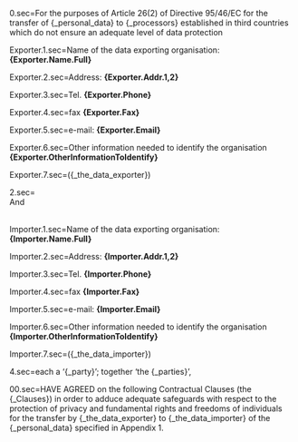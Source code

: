 0.sec=For the purposes of Article 26(2) of Directive 95/46/EC for the transfer of {_personal_data} to {_processors} established in third countries which do not ensure an adequate level of data protection

Exporter.1.sec=Name of the data exporting organisation:  <b>{Exporter.Name.Full}</b>

Exporter.2.sec=Address:  <b>{Exporter.Addr.1,2}</b>

Exporter.3.sec=Tel. <b>{Exporter.Phone}</b>

Exporter.4.sec=fax  <b>{Exporter.Fax}</b>

Exporter.5.sec=e-mail: <b>{Exporter.Email}</b>

Exporter.6.sec=Other information needed to identify the organisation <b>{Exporter.OtherInformationToIdentify}</b>

Exporter.7.sec=({_the_data_exporter})

2.sec=<br>And<br><br>

Importer.1.sec=Name of the data exporting organisation:  <b>{Importer.Name.Full}</b>

Importer.2.sec=Address:  <b>{Importer.Addr.1,2}</b>

Importer.3.sec=Tel. <b>{Importer.Phone}</b>

Importer.4.sec=fax  <b>{Importer.Fax}</b>

Importer.5.sec=e-mail: <b>{Importer.Email}</b>

Importer.6.sec=Other information needed to identify the organisation <b>{Importer.OtherInformationToIdentify}</b>

Importer.7.sec=({_the_data_importer})

4.sec=each a ‘{_party}’; together ‘the {_parties}’,

00.sec=HAVE AGREED on the following Contractual Clauses (the {_Clauses}) in order to adduce adequate safeguards with respect to the protection of privacy and fundamental rights and freedoms of individuals for the transfer by {_the_data_exporter} to {_the_data_importer} of the {_personal_data} specified in Appendix 1.

